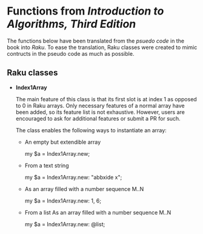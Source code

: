 Functions from *Introduction to Algorithms, Third Edition*
==========================================================

The functions below have been translated from the *psuedo code* in the book into *Raku*. To ease the translation, Raku classes were created to mimic contructs in the pseudo code as much as possible.

Raku classes
------------

  * **Index1Array**

    The main feature of this class is that its first slot is at index 1 as opposed to 0 in Raku arrays. Only necessary features of a normal array have been added, so its feature list is not exhaustive. However, users are encouraged to ask for additional features or submit a PR for such.

    The class enables the following ways to instantiate an array:

      * An empty but extendible array

        my $a = Index1Array.new;

      * From a text string

        my $a = Index1Array.new: "abbxide x";

      * As an array filled with a number sequence M..N

        my $a = Index1Array.new: 1, 6;

      * From a list As an array filled with a number sequence M..N

        my $a = Index1Array.new: @list;

